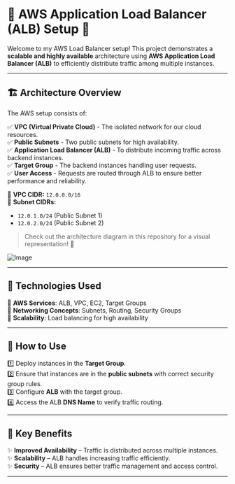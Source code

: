 
# 📌 AWS Application Load Balancer (ALB) Setup 🚀  

Welcome to my AWS Load Balancer setup! This project demonstrates a **scalable and highly available** architecture using **AWS Application Load Balancer (ALB)** to efficiently distribute traffic among multiple instances.  

---

## 🏗️ Architecture Overview  

The AWS setup consists of:  

✅ **VPC (Virtual Private Cloud)** - The isolated network for our cloud resources.  
✅ **Public Subnets** - Two public subnets for high availability.  
✅ **Application Load Balancer (ALB)** - To distribute incoming traffic across backend instances.  
✅ **Target Group** - The backend instances handling user requests.  
✅ **User Access** - Requests are routed through ALB to ensure better performance and reliability.  

📌 **VPC CIDR:** `12.0.0.0/16`  
📌 **Subnet CIDRs:**  
  - `12.0.1.0/24` (Public Subnet 1)  
  - `12.0.2.0/24` (Public Subnet 2)  

> Check out the architecture diagram in this repository for a visual representation! 📜 

![Image](https://github.com/user-attachments/assets/592a853b-b718-463f-9e12-f79e98c7435d)

---

## 🔧 Technologies Used  

🔹 **AWS Services**: ALB, VPC, EC2, Target Groups  
🔹 **Networking Concepts**: Subnets, Routing, Security Groups  
🔹 **Scalability**: Load balancing for high availability  

---

## 🚀 How to Use  

1️⃣ Deploy instances in the **Target Group**.  
2️⃣ Ensure that instances are in the **public subnets** with correct security group rules.  
3️⃣ Configure **ALB** with the target group.  
4️⃣ Access the ALB **DNS Name** to verify traffic routing.  

---

## 🎯 Key Benefits  

✨ **Improved Availability** – Traffic is distributed across multiple instances.  
✨ **Scalability** – ALB handles increasing traffic efficiently.  
✨ **Security** – ALB ensures better traffic management and access control.  

---


